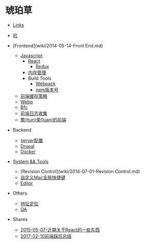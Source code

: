 # 琥珀草

* [Links](wiki/2014-05-14-Links.md)
* [坑](wiki/2015-03-08-坑.md)

* [Frontend](wiki/2014-05-14-Front End.md)
  * [Javascript](wiki/2014-05-14-Javascript.md)
    * [React](wiki/2017-05-27-React.md)
      * [Redux](blog/2016-03-23-redux.md)
    * [内存管理](blog/2017-02-21-Javascript内存管理.md)
    * Build Tools
      * [Webpack](blog/2016-02-26-webpack.md)
      * [npm版本号](blog/2016-06-24-npm版本号.md)
  * [前端缓存策略](blog/2016-02-24-前端缓存策略.md)
  * [Webp](blog/2016-04-28-webp.md)
  * [Bfc](blog/2016-04-05-bfc.md)
  * [前端日志收集](blog/2016-08-01-前端日志收集.md)
  * [繁(hun)荣(luan)的前端](blog/2017-01-06-frameworks.md)

* Backend
  * [server配置](blog/2015-07-14-server配置.md)
  * [Drupal](wiki/2014-05-14-Drupal.md)
  * [Docker](wiki/2016-03-22-docker.md)

* [System && Tools](wiki/2014-09-13-System.md)
  * [Revision Control](wiki/2014-07-01-Revision Control.md)
  * [自定义Mac全局快捷键](blog/2015-04-07-自定义Mac全局快捷键.md)
  * [Editor](wiki/2015-12-14-Editor.md)

* Others
  * [地址定位](wiki/2016-02-26-地址定位.md)
  * [QA](wiki/2016-12-21-QA.md)

* Shares
  * [2015-05-07-近期关于React的一些东西](blog/2015-05-07-近期关于React的一些东西.md)
  * [2017-02-10前端踩坑总结](blog/2017-02-10-前端踩坑总结.md)
